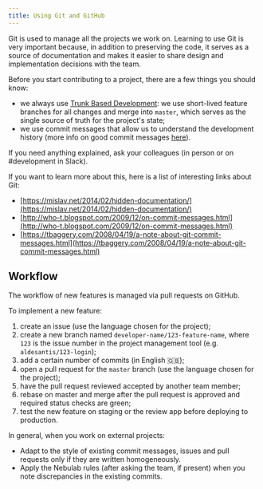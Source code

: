 ```yaml
---
title: Using Git and GitHub
---
```


Git is used to manage all the projects we work on. Learning to use Git is very important because, in
addition to preserving the code, it serves as a source of documentation and makes it easier to share
design and implementation decisions with the team.

Before you start contributing to a project, there are a few things you should know:

- we always use [Trunk Based Development](https://trunkbaseddevelopment.com):
  we use short-lived feature branches for all changes and merge into `master`,
  which serves as the single source of truth for the project's state;
- we use commit messages that allow us to understand the development history (more info on good
  commit messages [here](https://chris.beams.io/posts/git-commit/)).

If you need anything explained, ask your colleagues (in person or on #development in Slack).

If you want to learn more about this, here is a list of interesting links about Git:

- [https://mislav.net/2014/02/hidden-documentation/](https://mislav.net/2014/02/hidden-documentation/)
- [http://who-t.blogspot.com/2009/12/on-commit-messages.html](http://who-t.blogspot.com/2009/12/on-commit-messages.html)
- [https://tbaggery.com/2008/04/19/a-note-about-git-commit-messages.html](https://tbaggery.com/2008/04/19/a-note-about-git-commit-messages.html)

## Workflow

The workflow of new features is managed via pull requests on GitHub.

To implement a new feature:

1. create an issue (use the language chosen for the project);
2. create a new branch named `developer-name/123-feature-name`, where `123` is the issue number in
   the project management tool (e.g. `aldesantis/123-login`);
3. add a certain number of commits (in English :gb:);
4. open a pull request for the `master` branch (use the language chosen for the project);
5. have the pull request reviewed accepted by another team member;
6. rebase on master and merge after the pull request is approved and required
status checks are green;
6. test the new feature on staging or the review app before deploying to production.

In general, when you work on external projects:

- Adapt to the style of existing commit messages, issues and pull requests only if they are
  written homogeneously.
- Apply the Nebulab rules (after asking the team, if present) when you note discrepancies in the
  existing commits.
